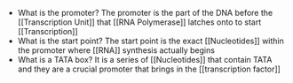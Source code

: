 - What is the promoter?
	The promoter is the part of the DNA before the [[Transcription Unit]] that [[RNA Polymerase]] latches onto to start [[Transcription]]
- What is the start point?
	The start point is the exact [[Nucleotides]] within the promoter where [[RNA]] synthesis actually begins
- What is a TATA box?
	It is a series of [[Nucleotides]] that contain TATA and they are a crucial promoter that brings in the [[transcription factor]]